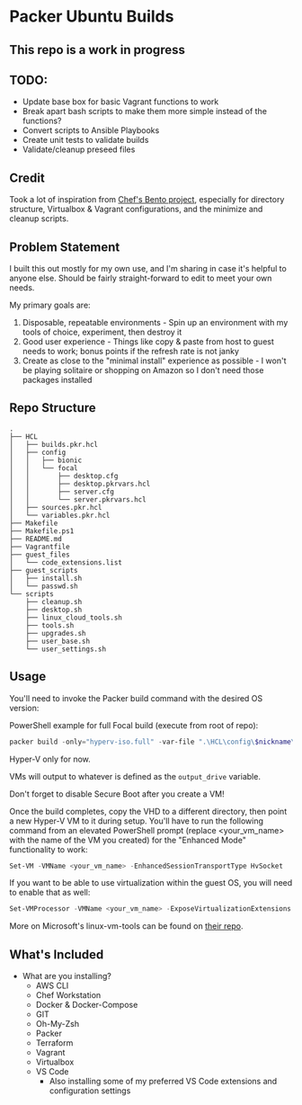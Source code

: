 # Packer Ubuntu Builds

## This repo is a work in progress

## TODO:

- Update base box for basic Vagrant functions to work
- Break apart bash scripts to make them more simple instead of the functions?
- Convert scripts to Ansible Playbooks
- Create unit tests to validate builds
- Validate/cleanup preseed files

## Credit

Took a lot of inspiration from [Chef's Bento project](https://github.com/chef/bento), especially for directory structure, Virtualbox & Vagrant configurations, and the minimize and cleanup scripts.

## Problem Statement

I built this out mostly for my own use, and I'm sharing in case it's helpful to anyone else. Should be fairly straight-forward to edit to meet your own needs.

My primary goals are:

1. Disposable, repeatable environments - Spin up an environment with my tools of choice, experiment, then destroy it
2. Good user experience - Things like copy & paste from host to guest needs to work; bonus points if the refresh rate is not janky
3. Create as close to the "minimal install" experience as possible - I won't be playing solitaire or shopping on Amazon so I don't need those packages installed

## Repo Structure

```ascii
.
├── HCL
│   ├── builds.pkr.hcl
│   ├── config
│   │   ├── bionic
│   │   └── focal
│   │       ├── desktop.cfg
│   │       ├── desktop.pkrvars.hcl
│   │       ├── server.cfg
│   │       └── server.pkrvars.hcl
│   ├── sources.pkr.hcl
│   └── variables.pkr.hcl
├── Makefile
├── Makefile.ps1
├── README.md
├── Vagrantfile
├── guest_files
│   └── code_extensions.list
├── guest_scripts
│   ├── install.sh
│   └── passwd.sh
└── scripts
    ├── cleanup.sh
    ├── desktop.sh
    ├── linux_cloud_tools.sh
    ├── tools.sh
    ├── upgrades.sh
    ├── user_base.sh
    └── user_settings.sh
```

## Usage

You'll need to invoke the Packer build command with the desired OS version:

PowerShell example for full Focal build (execute from root of repo):

```powershell
packer build -only="hyperv-iso.full" -var-file ".\HCL\config\$nickname\desktop.pkrvars.hcl" .\HCL\
```

Hyper-V only for now.

VMs will output to whatever is defined as the `output_drive` variable.

Don't forget to disable Secure Boot after you create a VM!

Once the build completes, copy the VHD to a different directory, then point a new Hyper-V VM to it during setup. You'll have to run the following command from an elevated PowerShell prompt (replace <your_vm_name> with the name of the VM you created) for the "Enhanced Mode" functionality to work:

```powershell
Set-VM -VMName <your_vm_name> -EnhancedSessionTransportType HvSocket
```

If you want to be able to use virtualization within the guest OS, you will need to enable that as well:

```powershell
Set-VMProcessor -VMName <your_vm_name> -ExposeVirtualizationExtensions $true
```

More on Microsoft's linux-vm-tools can be found on [their repo](https://github.com/microsoft/linux-vm-tools).

## What's Included

- What are you installing?
  - AWS CLI
  - Chef Workstation
  - Docker & Docker-Compose
  - GIT
  - Oh-My-Zsh
  - Packer
  - Terraform
  - Vagrant
  - Virtualbox
  - VS Code
    - Also installing some of my preferred VS Code extensions and configuration settings
